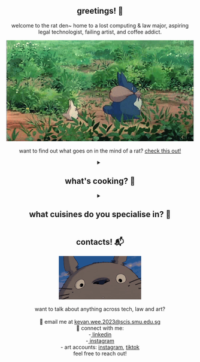 <h2 align="center">greetings! 🐀</h2>

<p align="center">
  welcome to the rat den~ home to a lost computing & law major, aspiring legal technologist, failing artist, and coffee addict.
</p>

<div align="center">
  <img src="./readme/totoro.gif"></img>
</div>

<p align="center">
    want to find out what goes on in the mind of a rat? <a href="https://kevanweeportfolio.vercel.app/">check this out!</a>
</p>

<details>
  <summary align="center">
    <h2>what's cooking? 🍳</h2>
  </summary>

  <p align="center">
    probably some nissin laksa and a cup of instant coffee...
  </p>

  <div align="center">
    <img src="./readme/ramen.gif"></img>
  </div>

  <p align="center">
    a wise man once said "anyone can cook" 👨‍🍳<br>
i build everything and anything! (see the next section for my areas of interest :D) 
<br><br>
my recent projects involve a discord chatbot for singapore tort law doctrines and a webscraper to find prices from popular sites 📖
  </p>
</details>
<details>
  <summary align="center">
    <h2>what cuisines do you specialise in? 🥐</h2>
  </summary>

  <p align="center">
    as someone studying both computing and law, i suffer from every conceivable "jack of all trades" stereotype but i primarily specialise in legaltech product management and digital transformation 👨‍💻<br>
(think video game where you refuse to pick a class and unlock skills in every tree 🗡)
  </p>

  <div align="center">
    <img src="./readme/cooking.gif"></img>
  </div>
  <br>
  <table align="center", monospace; border-collapse: collapse; width: 80%;">
  <tbody>
  <tr>
  <td>🛠 legaltech</td>
  <td>e-discovery, aml/kyc-ctf, doc management, practice management</td>
  </tr>
  <tr>
  <td>⚖️ law</td>
  <td>both civil and criminal</td>
  </tr>
  <tr>
  <td>🤖 ai</td>
  <td>rag</td>
  </tr>
  <tr>
  <td>🌐 web dev</td>
  <td>html, css</td>
  </tr>
  <tr>
  <td>🐍 scripting</td>
  <td>python, js, php</td>
  </tr>
  <tr>
  <td>🛢️ dbms</td>
  <td>mysql</td>
  </tr>
  <tr>
  <td>📡 network administration</td>
  <td>server setup, ztna</td>
  </tr>
  <tr>
  <td>🎨 3d design</td>
  <td>blender</td>
  </tr>
  <tr>
  <td>🔍 intelligence analysis</td>
  <td>imint, geoint, osint</td>
  </tr>
  <tr>
  <td>🗺️ gis & cartography</td>
  <td>arcgis products, qgis, global mapper, geospatial data production</td>
  </tr>
  <tr>
  <td>📷 geomatics</td>
  <td>georectification, orthorectification, mosaicing, stereophotogrammetry</td>
  </tr>
  <tr>
  <td>🎮 game dev</td>
  <td>unity-based dev</td></tr></tbody></table>
</details>

<h2 align="center">contacts! 📬</h2>
<div align="center">
  <img src="./readme/totorosmile.gif"></img>
</div>
<p align="center">
  want to talk about anything across tech, law and art?
  <br>
  <br>
  📧 email me at <a href="kevan.wee.2023@scis.smu.edu.sg">kevan.wee.2023@scis.smu.edu.sg</a>
  <br>
  🔗 connect with me:
  <br>
  -<a href="https://www.linkedin.com/in/kevanwee/"> linkedin</a>
  <br>
  -<a href="https://www.instagram.com/kwjw30/"> instagram</a>
  <br>
  - art accounts: <a href="https://www.instagram.com/van.fullofkebabs/">instagram</a>, <a href="https://www.tiktok.com/@seofon30">tiktok</a>
  <br>
  feel free to reach out!
</p>
